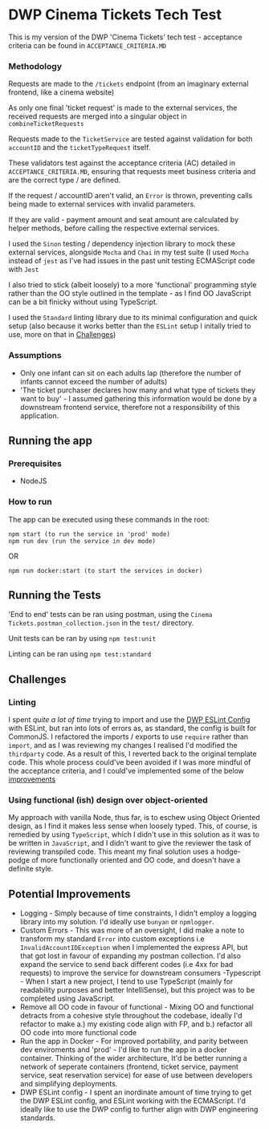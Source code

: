 # DWP Cinema Tickets Tech Test

This is my version of the DWP 'Cinema Tickets' tech test - acceptance criteria can be found in `ACCEPTANCE_CRITERIA.MD`

### Methodology
  Requests are made to the `/tickets` endpoint (from an imaginary external frontend, like a cinema website)
 
 As only one final 'ticket request' is made to the external services, the received requests are merged into a singular object in `combineTicketRequests`  
 
 Requests made to the `TicketService` are tested against validation for both `accountID` and the `ticketTypeRequest` itself. 

 These validators test against the acceptance criteria (AC) detailed in `ACCEPTANCE_CRITERIA.MD`, ensuring that requests meet business criteria and are the correct type / are defined.
 
 
 If the request / accountID aren't valid, an `Error` is thrown, preventing calls being made to external services with invalid parameters.
 
 If they are valid - payment amount and seat amount are calculated by helper methods, before calling the respective external services.
  
 I used the `Sinon` testing / dependency injection library to mock these external services, alongside `Mocha` and `Chai` in my test suite (I used `Mocha` instead of `jest` as I've had issues in the past unit testing ECMAScript code with `Jest`
 
 I also tried to stick (albeit loosely) to a more 'functional' programming style rather than the OO style outlined in the template - as I find OO JavaScript can be a bit finicky without using TypeScript.
 
 I used the `Standard` linting library due to its minimal configuration and quick setup (also because it works better than the `ESLint` setup I initally tried to use, more on that in [Challenges](#challenges))


### Assumptions

- Only one infant can sit on each adults lap (therefore the number of infants cannot exceed the number of adults)
- 'The ticket purchaser declares how many and what type of tickets they want to buy' - I assumed gathering this information would be done by a downstream frontend service, therefore not a responsibility of this application.

## Running the app

### Prerequisites

- NodeJS 

### How to run

The app can be executed using these commands in the root:

```
npm start (to run the service in 'prod' mode)
npm run dev (run the service in dev mode)
```
OR
```
npm run docker:start (to start the services in docker)
```

## Running the Tests

'End to end' tests can be ran using postman, using the `Cinema Tickets.postman_collection.json` in the `test/` directory.


Unit tests can be ran by using `npm test:unit`

Linting can be ran using `npm test:standard`


## Challenges

### Linting

I spent *quite a lot of time* trying to import and use the [DWP ESLint Config](https://www.npmjs.com/package/@dwp/eslint-config-base) with ESLint, but ran into lots of errors as, as standard, the config is built for CommonJS. I refactored the imports / exports to use `require` rather than `import`, and as I was reviewing my changes I realised I'd modified the `thirdparty` code. As a result of this, I reverted back to the original template code. This whole process could've been avoided if I was more mindful of the acceptance criteria, and I could've implemented some of the below [improvements](#potential-improvements)

### Using functional (ish) design over object-oriented
My approach with vanilla Node, thus far, is to eschew using Object Oriented design, as I find it makes less sense when loosely typed. This, of course, is remedied by using `TypeScript`, which I didn't use in this solution as it was to be written in `JavaScript`, and I didn't want to give the reviewer the task of reviewing transpiled code. This meant my final solution uses a hodge-podge of more functionally oriented and OO code, and doesn't have a definite style.


## Potential Improvements

- Logging - Simply because of time constraints, I didn't employ a logging library into my solution. I'd ideally use `bunyan` or `npmlogger`.
- Custom Errors - This was more of an oversight, I did make a note to transform my standard `Error` into custom exceptions i.e `InvalidAccountIDException` when I implemented the express API, but that got lost in favour of expanding my postman collection. I'd also expand the service to send back different codes (i.e 4xx for bad requests) to improve the service for downstream consumers
-Typescript - When I start a new project, I tend to use TypeScript (mainly for readability purposes and better IntelliSense), but this project was to be completed using JavaScript.
- Remove all OO code in favour of functional - Mixing OO and functional detracts from a cohesive style throughout the codebase, ideally I'd refactor to make a.) my existing code align with FP, and b.) refactor all OO code into more functional code
- Run the app in Docker - For improved portability, and parity between dev enviroments and 'prod' - I'd like to run the app in a docker container. Thinking of the wider architecture, It'd be better running a network of seperate containers (frontend, ticket service, payment service, seat reservation service) for ease of use between developers and simplifying deployments.
- DWP ESLint config - I spent an inordinate amount of time trying to get the DWP ESLint config, and ESLint working with the ECMAScript. I'd ideally like to use the DWP config to further align with DWP engineering standards.
